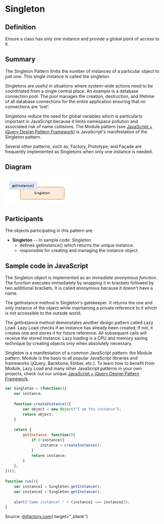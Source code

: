Singleton
=========


## Definition

Ensure a class has only one instance and provide a global point of access to it.


## Summary

The Singleton Pattern limits the number of instances of a particular object to just one. This single instance is called the singleton.

Singletons are useful in situations where system-wide actions need to be coordinated from a single central place. An example is a database connection pool. The pool manages the creation, destruction, and lifetime of all database connections for the entire application ensuring that no connections are 'lost'.

Singletons reduce the need for global variables which is particularly important in JavaScript because it limits namespace pollution and associated risk of name collisions. The Module pattern (see [JavaScript + jQuery Design Pattern Framework](http://www.dofactory.com/products/javascript-jquery-design-pattern-framework)) is JavaScript's manifestation of the Singleton pattern.

Several other patterns, such as, Factory, Prototype, and Façade are frequently implemented as Singletons when only one instance is needed.


## Diagram

<img src="./javascript-singleton.jpg" alt="Singleton diagram">


## Participants

The objects participating in this pattern are:

- **Singleton** -- In sample code: _Singleton_
    * defines getInstance() which returns the unique instance.
    * responsible for creating and managing the instance object.


## Sample code in JavaScript

The Singleton object is implemented as an _immediate anonymous function_. The function executes immediately by wrapping it in brackets followed by two additional brackets. It is called anonymous because it doesn't have a name.

The getInstance method is Singleton's gatekeeper. It returns the one and only instance of the object while maintaining a private reference to it which is not accessible to the outside world.

The getInstance method demonstates another design pattern called Lazy Load. Lazy Load checks if an instance has already been created; if not, it creates one and stores it for future reference. All subsequent calls will receive the stored instance. Lazy loading is a CPU and memory saving technique by creating objects only when absolutely necessary.

Singleton is a manifestation of a common JavaScript pattern: the Module pattern. Module is the basis to all popular JavaScript libraries and frameworks (jQuery, Backbone, Ember, etc.). To learn how to benefit from Module, Lazy Load and many other JavaScript patterns in your own projects, check out our unique [JavaScript + jQuery Design Pattern Framework](http://www.dofactory.com/products/javascript-jquery-design-pattern-framework).


```javascript
var Singleton = (function(){
    var instance;

    function createInstance(){
        var object = new Object("I am the instance");
        return object;
    }

    return {
        getInstance: function(){
            if (!instance){
                instance = createInstance();
            }
            return instance;
        }
    };
})();

function run(){
    var instance1 = Singleton.getInstance();
    var instance2 = Singleton.getInstance();

    alert("Same instance? " + (instance1 === instance2));
}
```

Source: [dofactory.com](http://www.dofactory.com/javascript/observer-design-pattern){:target="_blank"}